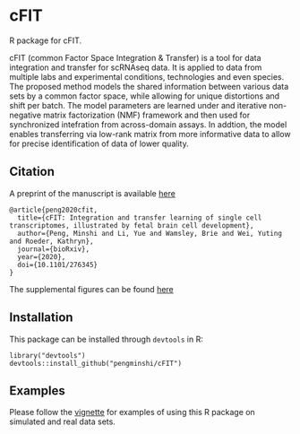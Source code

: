 # cFIT

R package for cFIT.

cFIT (common Factor Space Integration & Transfer) is a tool for data integration and transfer for scRNAseq data. It is applied to data from multiple labs and experimental conditions, technologies and even species. The proposed method models the shared information between various data sets by a common factor space, while allowing for unique distortions and shift per batch. The model parameters are learned under and iterative non-negative matrix factorization (NMF) framework and then used for synchronized intefration from across-domain assays. In addtion, the model enables transferring via low-rank matrix from more informative data to allow for precise identification of data of lower quality.


## Citation

A preprint of the manuscript is available [here](https://www.biorxiv.org/content/10.1101/2020.08.31.276345v1)
```
@article{peng2020cfit,
  title={cFIT: Integration and transfer learning of single cell transcriptomes, illustrated by fetal brain cell development},
  author={Peng, Minshi and Li, Yue and Wamsley, Brie and Wei, Yuting and Roeder, Kathryn},
  journal={bioRxiv},
  year={2020},
  doi={10.1101/276345}
}
```
The supplemental figures can be found [here](https://github.com/pengminshi/cFIT/blob/master/manuscript/suppl_Single_Cell_Integration_and_Transfer.pdf)

## Installation
This package can be installed through `devtools` in R:
```{r}
library("devtools")
devtools::install_github("pengminshi/cFIT")
```

## Examples
Please follow the [vignette](https://htmlpreview.github.io/?https://github.com/pengminshi/cFIT/blob/master/vignettes/vignette.html) for examples of using this R package on simulated and real data sets.

